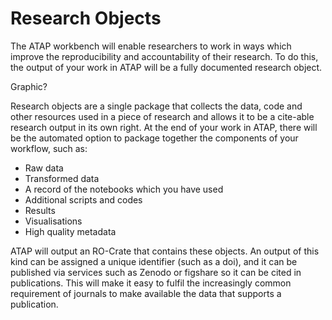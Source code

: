 # Research Objects



The ATAP workbench will enable researchers to work in ways which improve the reproducibility and accountability of their research. To do this, the output of your work in ATAP will be a fully documented research object.

Graphic?

Research objects are a single package that collects the data, code and other resources used in a piece of research and allows it to be a cite-able research output in its own right. At the end of your work in ATAP, there will be the automated option to package together the components of your workflow, such as:
- Raw data
- Transformed data
- A record of the notebooks which you have used
- Additional scripts and codes
- Results
- Visualisations
- High quality metadata

ATAP will output an RO-Crate that contains these objects. An output of this kind can be assigned a unique identifier (such as a doi), and it can be published via services such as Zenodo or figshare so it can be cited in publications. This will make it easy to fulfil the increasingly common requirement of journals to make available the data that supports a publication.

